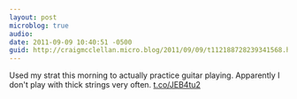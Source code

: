 ```yaml
---
layout: post
microblog: true
audio: 
date: 2011-09-09 10:40:51 -0500
guid: http://craigmcclellan.micro.blog/2011/09/09/t112188728239341568.html
---
```

Used my strat this morning to actually practice guitar playing. Apparently I don't play with thick strings very often.  [t.co/JEB4tu2](http://t.co/JEB4tu2)
